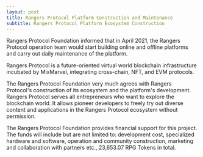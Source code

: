 ```yaml
---
layout: post
title: Rangers Protocol Platform Construction and Maintenance
subtitle: Rangers Protocol Platform Ecosystem Construction 
---
```


Rangers Protocol Foundation informed that in April 2021, the Rangers Protocol operation team would start building online and offline platforms and carry out daily maintenance of the platform.

Rangers Protocol is a future-oriented virtual world blockchain infrastructure incubated by MixMarvel, integrating cross-chain, NFT, and EVM protocols. 

The Rangers Protocol Foundation very much agrees with Rangers Protocol's construction of its ecosystem and the platform's development. Rangers Protocol serves all entrepreneurs who want to explore the blockchain world. It allows pioneer developers to freely try out diverse content and applications in the Rangers Protocol ecosystem without permission.

The Rangers Protocol Foundation provides financial support for this project. The funds will include but are not limited to: development cost, specialized hardware and software, operation and community construction, marketing and collaboration with partners etc., 23,653.07 RPG Tokens in total. 

